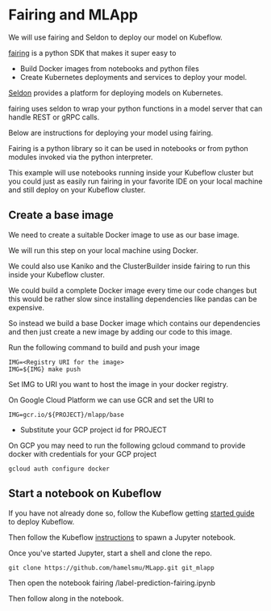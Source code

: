 # Fairing and MLApp

We will use fairing and Seldon to deploy our model on Kubeflow.

[fairing](https://github.com/kubeflow/fairing/tree/master/fairing) is a python
SDK that makes it super easy to 

  * Build Docker images from notebooks and python files
  * Create Kubernetes deployments and services to deploy your model.

[Seldon](https://github.com/SeldonIO/seldon-core) provides a platform for deploying
models on Kubernetes.

fairing uses seldon to wrap your python functions in a model server that can handle
REST or gRPC calls.

Below are instructions for deploying your model using fairing.

Fairing is a python library so it can be used in notebooks or from python modules
invoked via the python interpreter.

This example will use notebooks running inside your Kubeflow cluster but 
you could just as easily run fairing in your favorite IDE on your local 
machine and still deploy on your Kubeflow cluster.


## Create a base image

We need to create a suitable Docker image to use as our base image.

We will run this step on your local machine using Docker.

We could also use Kaniko and the ClusterBuilder inside fairing to run this
inside your Kubeflow cluster.

We could build a complete Docker image every time our code changes but this
would be rather slow since installing dependencies like pandas can be expensive.

So instead we build a base Docker image which contains our dependencies and
then just create a new image by adding our code to this image.

Run the following command to build and push your image

```
IMG=<Registry URI for the image>
IMG=${IMG} make push
```

Set IMG to URI you want to host the image in your docker registry.

On Google Cloud Platform we can use GCR and set the URI to

```
IMG=gcr.io/${PROJECT}/mlapp/base
```

  * Substitute your GCP project id for PROJECT

On GCP you may need to run the following gcloud command to provide docker with credentials for your GCP project

```
gcloud auth configure docker
```

## Start a notebook on Kubeflow

If you have not already done so, follow the Kubeflow getting [started guide](https://www.kubeflow.org/docs/started/) to deploy Kubeflow.

Then follow the Kubeflow [instructions](https://www.kubeflow.org/docs/components/jupyter/) to spawn a Jupyter notebook.

Once you've started Jupyter, start a shell and clone the repo.

```
git clone https://github.com/hamelsmu/MLapp.git git_mlapp
```

Then open the notebook fairing /label-prediction-fairing.ipynb

Then follow along in the notebook.